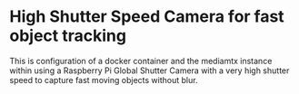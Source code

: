 # High Shutter Speed Camera for fast object tracking
This is configuration of a docker container and the mediamtx instance within using a Raspberry Pi Global Shutter Camera with a very high shutter speed to capture fast moving objects without blur.
